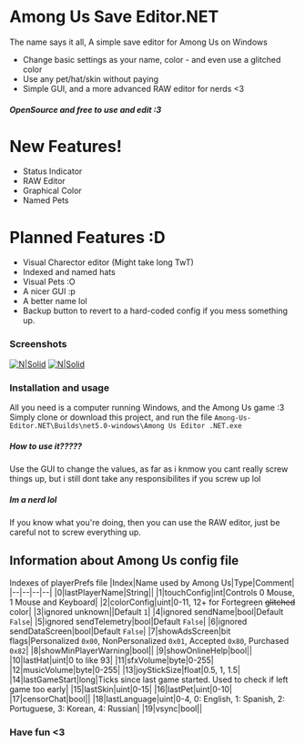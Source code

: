 # Among Us Save Editor.NET

The name says it all,
A simple save editor for Among Us on Windows

  - Change basic settings as your name, color - and even use a glitched color
  - Use any pet/hat/skin without paying
  - Simple GUI, and a more advanced RAW editor for nerds <3

##### OpenSource and free to use and edit :3

# New Features!

+ Status Indicator
+ RAW Editor
+ Graphical Color
+ Named Pets

# Planned Features :D

+ Visual Charector editor (Might take long TwT)
+ Indexed and named hats
+ Visual Pets :O
+ A nicer GUI :p
+ A better name lol
+ Backup button to revert to a hard-coded config if you mess something up.

### Screenshots
[![N|Solid](https://raw.githubusercontent.com/FiskDk/Among-Us-Editor.NET/main/assets/editor1.png?token=AFRI2NPZHF4ZY42CFM33PMS7VVKPW)]()
[![N|Solid](https://raw.githubusercontent.com/FiskDk/Among-Us-Editor.NET/main/assets/editor2.png?token=AFRI2NJUTDC5K53EGH2WUGK7VVKWY)]()

### Installation and usage

All you need is a computer running Windows, and the Among Us game :3
Simply clone or download this project, and run the file 
`Among-Us-Editor.NET\Builds\net5.0-windows\Among Us Editor .NET.exe`

##### How to use it?????

Use the GUI to change the values, as far as i knmow you cant really screw things up, but i still dont take any responsibilites if you screw up lol

##### Im a nerd lol
If you know what you're doing, then you can use the RAW editor, just be careful not to screw everything up.

## Information about Among Us config file ##  
Indexes of playerPrefs file
|Index|Name used by Among Us|Type|Comment|
|--|--|--|--|
|0|lastPlayerName|String||
|1|touchConfig|int|Controls 0 Mouse, 1 Mouse and Keyboard|
|2|colorConfig|uint|0-11, 12+ for Fortegreen ~~glitched~~ color|
|3|ignored unknown||Default `1`|
|4|ignored sendName|bool|Default `False`|
|5|ignored sendTelemetry|bool|Default `False`|
|6|ignored sendDataScreen|bool|Default `False`|
|7|showAdsScreen|bit flags|Personalized `0x00`, NonPersonalized `0x01`, Accepted `0x80`, Purchased `0x82`|
|8|showMinPlayerWarning|bool||
|9|showOnlineHelp|bool||
|10|lastHat|uint|0 to like 93|
|11|sfxVolume|byte|0-255|
|12|musicVolume|byte|0-255|
|13|joyStickSize|float|0.5, 1, 1.5|
|14|lastGameStart|long|Ticks since last game started. Used to check if left game too early|
|15|lastSkin|uint|0-15|
|16|lastPet|uint|0-10|
|17|censorChat|bool||
|18|lastLanguage|uint|0-4, 0: English, 1: Spanish, 2: Portuguese, 3: Korean, 4: Russian|
|19|vsync|bool||

### Have fun <3
